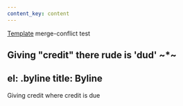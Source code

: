 ```yaml
---
content_key: content
---
```

[Template](../../patterns/03-templates-00-page/03-templates-00-page.html) merge-conflict test

Giving \"credit"
there rude is 'dud'
~*~
---
el: .byline
title: Byline
---
Giving credit where credit is due
